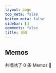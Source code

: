 ```yaml
---
layout: page
top_meta: false
bottom_meta: false
sidebar: []
comments: false
title: 说说
---
```


<div id="memos" class=""></div>
<div class="container">
  <h2 class="title">Memos</h2>
  <p>共嘀咕了 <span id="memosCount">0</span> 条 Memos 🎉</p>
  <div id="memos">
    <!-- 嘀咕加载在这里 -->
  </div>
</div>



<!-- 注意替换 JS 资源文件的路径 -->
<script type="text/javascript" src="https://npm.elemecdn.com/marked/marked.min.js"></script>
<script type="text/javascript" src="https://npm.elemecdn.com/pangu/dist/browser/pangu.min.js"></script>
<script type="text/javascript" src="https://npm.elemecdn.com/moment/min/moment.min.js"></script>
<script type="text/javascript" src="https://cdn.dusays.com/moment.twitter.min.js"></script>
<script type="text/javascript" src="https://cdn.dusays.com/memos1.js"></script>
<script type="text/javascript" src="https://cdn.dusays.com/memos2.js"></script>